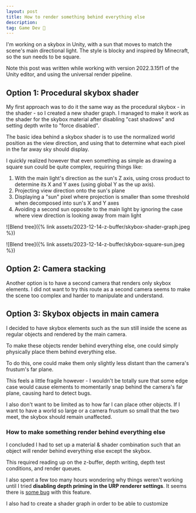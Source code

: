 ```yaml
---
layout: post
title: How to render something behind everything else
description:
tag: Game Dev 👾
---
```


I'm working on a skybox in Unity, with a sun that moves to match the scene's main directional light. The style is blocky and inspired by Minecraft, so the sun needs to be square.

Note this post was written while working with version 2022.3.15f1 of the Unity editor, and using the universal render pipeline.

## Option 1: Procedural skybox shader

My first approach was to do it the same way as the procedural skybox - in the shader - so I created a new shader graph. I managed to make it work as the shader for the skybox material after disabling "cast shadows" and setting depth write to "force disabled".

The basic idea behind a skybox shader is to use the normalized world position as the view direction, and using that to determine what each pixel in the far away sky should display.

I quickly realized however that even something as simple as drawing a square sun could be quite complex, requiring things like:

1. With the main light's direction as the sun's Z axis, using cross product to determine its X and Y axes (using global Y as the up axis).
1. Projecting view direction onto the sun's plane
1. Displaying a "sun" pixel where projection is smaller than some threshold when decomposed into sun's X and Y axes
1. Avoiding a second sun opposite to the main light by ignoring the case where view direction is looking away from main light

![Blend tree]({% link assets/2023-12-14-z-buffer/skybox-shader-graph.jpeg %})

![Blend tree]({% link assets/2023-12-14-z-buffer/skybox-square-sun.jpeg %})

## Option 2: Camera stacking

Another option is to have a second camera that renders only skybox elements. I did not want to try this route as a second camera seems to make the scene too complex and harder to manipulate and understand.

## Option 3: Skybox objects in main camera

I decided to have skybox elements such as the sun still inside the scene as regular objects and rendered by the main camera.

To make these objects render behind everything else, one could simply physically place them behind everything else.

To do this, one could make them only slightly less distant than the camera's frustum's far plane.

This feels a little fragile however - I wouldn't be totally sure that some edge case would cause elements to momentarily snap behind the camera's far plane, causing hard to detect bugs.

I also don't want to be limited as to how far I can place other objects. If I want to have a world so large or a camera frustum so small that the two meet, the skybox should remain unaffected.

### How to make something render behind everything else

I concluded I had to set up a material & shader combination such that an object will render behind everything else except the skybox.

This required reading up on the z-buffer, depth writing, depth test conditions, and render queues.

I also spent a few too many hours wondering why things weren't working until I tried **disabling depth priming in the URP renderer settings**. It seems there is [some bug]() with this feature.

I also had to create a shader graph in order to be able to customize
